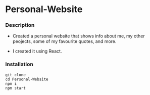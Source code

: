 # Personal-Website

### Description 

- Created a personal website that shows info about me, my other peojects, some of my favourite quotes, and more.

- I created it using React.

### Installation

```
git clone 
cd Personal-Website
npm i
npm start
```
